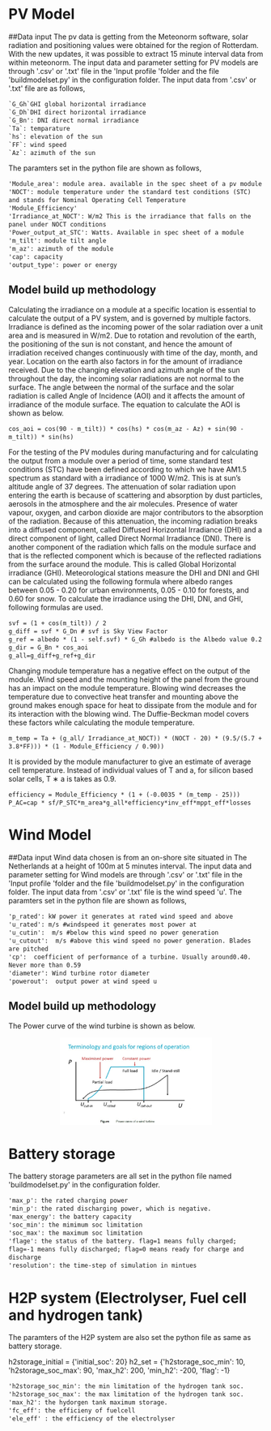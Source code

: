 # PV Model
##Data input
The pv data is getting from the Meteonorm software, solar radiation and positioning values were obtained for the region
of Rotterdam. With the new updates, it was possible to extract 15 minute interval data from within
meteonorm. The input data and parameter setting for PV models are through '.csv' or '.txt' file in the 'Input profile 'folder
and the file 'buildmodelset.py' in the configuration folder. The input data from '.csv' or '.txt' file are as follows,
```
`G_Gh`GHI global horizontal irradiance
`G_Dh`DHI direct horizontal irradiance
`G_Bn': DNI direct normal irradiance
`Ta`: temparature
`hs`: elevation of the sun
`FF`: wind speed 
`Az`: azimuth of the sun
```
The paramters set in the python file are shown as follows,
```
'Module_area': module area. available in the spec sheet of a pv module
'NOCT': module temperature under the standard test conditions (STC) and stands for Nominal Operating Cell Temperature
'Module_Efficiency'
'Irradiance_at_NOCT': W/m2 This is the irradiance that falls on the panel under NOCT conditions
'Power_output_at_STC': Watts. Available in spec sheet of a module
'm_tilt': module tilt angle
'm_az': azimuth of the module
'cap': capacity
'output_type': power or energy
```
## Model build up methodology
Calculating the irradiance on a module at a specific location is essential to calculate the output of
a PV system, and is governed by multiple factors. Irradiance is defined as the incoming power of
the solar radiation over a unit area and is measured in W/m2. Due to rotation and revolution of the
earth, the positioning of the sun is not constant, and hence the amount of irradiation received changes 
continuously with time of the day, month, and year. Location on the earth also factors in for the amount of 
irradiance received. Due to the changing elevation and azimuth angle of the sun throughout the day, 
the incoming solar radiations are not normal to the surface. The angle between the normal of the surface and the solar 
radiation is called Angle of Incidence (AOI) and it affects the amount of irradiance of the module surface. The equation 
to calculate the AOI is shown as below.
```
cos_aoi = cos(90 - m_tilt)) * cos(hs) * cos(m_az - Az) + sin(90 - m_tilt)) * sin(hs)
```
For the testing of the PV modules during manufacturing and for calculating the output from a module over a period of time, some standard test conditions (STC) have been defined according
to which we have AM1.5 spectrum as standard with a irradiance of 1000 W/m2. 
This is at sun’s altitude angle of 37 degrees. 
The attenuation of solar radiation upon entering the earth is because of scattering and absorption by dust particles, 
aerosols in the atmosphere and the air molecules. Presence of water vapour, oxygen, and carbon dioxide are major 
contributors to the absorption of the radiation. Because of this attenuation, the incoming radiation breaks into a diffused component, 
called Diffused Horizontal Irradiance (DHI) and a direct component of light, called Direct Normal Irradiance (DNI). 
There is another component of the radiation which falls on the module surface and that is the reflected component which is 
because of the reflected radiations from the surface around the module. This is called Global Horizontal irradiance (GHI). 
Meteorological stations measure the DHI and DNI and GHI can be calculated using the following formula where albedo ranges between 0.05 - 0.20 for urban environments, 
0.05 - 0.10 for forests, and 0.60 for snow. To calculate the irradiance using the DHI, DNI, and GHI, following formulas are used.
```
svf = (1 + cos(m_tilt)) / 2
g_diff = svf * G_Dn # svf is Sky View Factor
g_ref = albedo * (1 - self.svf) * G_Gh #albedo is the Albedo value 0.2
g_dir = G_Bn * cos_aoi
g_all=g_diff+g_ref+g_dir
```
Changing module temperature has a negative effect on the output of the module. Wind speed and the mounting height of the panel from the ground has an impact on the module temperature. Blowing wind decreases the temperature due to convective heat transfer and mounting above the ground makes enough space for heat to dissipate from the module and for its interaction with the blowing wind. 
The Duffie-Beckman model covers these factors while calculating the module temperature.
```
m_temp = Ta + (g_all/ Irradiance_at_NOCT)) * (NOCT - 20) * (9.5/(5.7 + 3.8*FF))) * (1 - Module_Efficiency / 0.90))
```
It is provided by the module manufacturer to give an estimate of average cell temperature. Instead of individual values of T and a, for silicon based solar cells, T ∗ a
is takes as 0.9.
```
efficiency = Module_Efficiency * (1 + (-0.0035 * (m_temp - 25)))
P_AC=cap * sf/P_STC*m_area*g_all*efficiency*inv_eff*mppt_eff*losses

```
# Wind Model
##Data input
Wind data chosen is from an on-shore site situated in The Netherlands at a height of 100m at 5 minutes interval. 
The input data and parameter setting for Wind models are through '.csv' or '.txt' file in the 'Input profile 'folder
and the file 'buildmodelset.py' in the configuration folder. The input data from '.csv' or '.txt' file is the wind speed 'u'.
The paramters set in the python file are shown as follows,

```
'p_rated': kW power it generates at rated wind speed and above
'u_rated': m/s #windspeed it generates most power at
'u_cutin':  m/s #below this wind speed no power generation
'u_cutout':  m/s #above this wind speed no power generation. Blades are pitched
'cp':  coefficient of performance of a turbine. Usually around0.40. Never more than 0.59
'diameter': Wind turbine rotor diameter
'powerout':  output power at wind speed u
```
## Model build up methodology
The Power curve of the wind turbine is shown as below.
<div align="center">
	<img align="center" src="docs/Figure/Wind.jpg" width="300">
</div>

# Battery storage
The battery storage parameters are all set in the python file named 'buildmodelset.py' in the configuration folder.
```
'max_p': the rated charging power
'min_p': the rated discharging power, which is negative.
'max_energy': the battery capacity
'soc_min': the mimimum soc limitation
'soc_max': the maximum soc limitation
'flage': the status of the battery. flag=1 means fully charged; flag=-1 means fully discharged; flag=0 means ready for charge and discharge
'resolution': the time-step of simulation in mintues
```
# H2P system (Electrolyser, Fuel cell and hydrogen tank)
The paramters of the H2P system are also set the python file as same as battery storage.

h2storage_initial = {'initial_soc': 20}
h2_set = {'h2storage_soc_min': 10, 'h2storage_soc_max': 90, 'max_h2': 200, 'min_h2': -200, 'flag': -1}
```
'h2storage_soc_min': the min limitation of the hydrogen tank soc.
'h2storage_soc_max': the max limitation of the hydrogen tank soc.
'max_h2': the hydorgen tank maximum storage.
'fc_eff': the efficieny of fuelcell
'ele_eff' : the efficiency of the electrolyser
```
